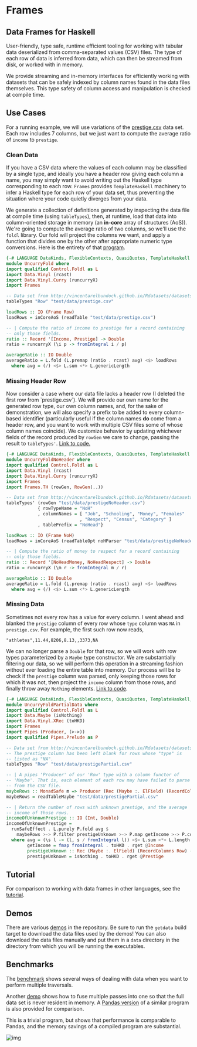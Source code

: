 # Frames


## Data Frames for Haskell

User-friendly, type safe, runtime efficient tooling for working with tabular data deserialized from comma-separated values (CSV) files. The type of each row of data is inferred from data, which can then be streamed from disk, or worked with in memory.

We provide streaming and in-memory interfaces for efficiently working with datasets that can be safely indexed by column names found in the data files themselves. This type safety of column access and manipulation is checked at compile time.


## Use Cases

For a running example, we will use variations of the [prestige.csv](http://vincentarelbundock.github.io/Rdatasets/datasets.html) data set. Each row includes 7 columns, but we just want to compute the average ratio of `income` to `prestige`.


### Clean Data

If you have a CSV data where the values of each column may be classified by a single type, and ideally you have a header row giving each column a name, you may simply want to avoid writing out the Haskell type corresponding to each row. `Frames` provides `TemplateHaskell` machinery to infer a Haskell type for each row of your data set, thus preventing the situation where your code quietly diverges from your data.

We generate a collection of definitions generated by inspecting the data file at compile time (using `tableTypes`), then, at runtime, load that data into column-oriented storage in memory (an **in-core** array of structures (AoS)). We're going to compute the average ratio of two columns, so we'll use the `foldl` library. Our fold will project the columns we want, and apply a function that divides one by the other after appropriate numeric type conversions. Here is the entirety of that [program](https://github.com/acowley/Frames/tree/master/test/UncurryFold.hs).

```haskell
{-# LANGUAGE DataKinds, FlexibleContexts, QuasiQuotes, TemplateHaskell #-}
module UncurryFold where
import qualified Control.Foldl as L
import Data.Vinyl (rcast)
import Data.Vinyl.Curry (runcurryX)
import Frames

-- Data set from http://vincentarelbundock.github.io/Rdatasets/datasets.html
tableTypes "Row" "test/data/prestige.csv"

loadRows :: IO (Frame Row)
loadRows = inCoreAoS (readTable "test/data/prestige.csv")

-- | Compute the ratio of income to prestige for a record containing
-- only those fields.
ratio :: Record '[Income, Prestige] -> Double
ratio = runcurryX (\i p -> fromIntegral i / p)

averageRatio :: IO Double
averageRatio = L.fold (L.premap (ratio . rcast) avg) <$> loadRows
  where avg = (/) <$> L.sum <*> L.genericLength
```


### Missing Header Row

Now consider a case where our data file lacks a header row (I deleted the first row from \`prestige.csv\`). We will provide our own name for the generated row type, our own column names, and, for the sake of demonstration, we will also specify a prefix to be added to every column-based identifier (particularly useful if the column names **do** come from a header row, and you want to work with multiple CSV files some of whose column names coincide). We customize behavior by updating whichever fields of the record produced by `rowGen` we care to change, passing the result to `tableTypes'`. [Link to code.](https://github.com/acowley/Frames/tree/master/test/UncurryFoldNoHeader.hs)

```haskell
{-# LANGUAGE DataKinds, FlexibleContexts, QuasiQuotes, TemplateHaskell #-}
module UncurryFoldNoHeader where
import qualified Control.Foldl as L
import Data.Vinyl (rcast)
import Data.Vinyl.Curry (runcurryX)
import Frames
import Frames.TH (rowGen, RowGen(..))

-- Data set from http://vincentarelbundock.github.io/Rdatasets/datasets.html
tableTypes' (rowGen "test/data/prestigeNoHeader.csv")
            { rowTypeName = "NoH"
            , columnNames = [ "Job", "Schooling", "Money", "Females"
                            , "Respect", "Census", "Category" ]
            , tablePrefix = "NoHead"}

loadRows :: IO (Frame NoH)
loadRows = inCoreAoS (readTableOpt noHParser "test/data/prestigeNoHeader.csv")

-- | Compute the ratio of money to respect for a record containing
-- only those fields.
ratio :: Record '[NoHeadMoney, NoHeadRespect] -> Double
ratio = runcurryX (\m r -> fromIntegral m / r)

averageRatio :: IO Double
averageRatio = L.fold (L.premap (ratio . rcast) avg) <$> loadRows
  where avg = (/) <$> L.sum <*> L.genericLength
```


### Missing Data

Sometimes not every row has a value for every column. I went ahead and blanked the `prestige` column of every row whose `type` column was `NA` in `prestige.csv`. For example, the first such row now reads,

    "athletes",11.44,8206,8.13,,3373,NA

We can no longer parse a `Double` for that row, so we will work with row types parameterized by a `Maybe` type constructor. We are substantially filtering our data, so we will perform this operation in a streaming fashion without ever loading the entire table into memory. Our process will be to check if the `prestige` column was parsed, only keeping those rows for which it was not, then project the `income` column from those rows, and finally throw away `Nothing` elements. [Link to code](https://github.com/acowley/Frames/tree/master/test/UncurryFoldPartialData.hs).

```haskell
{-# LANGUAGE DataKinds, FlexibleContexts, QuasiQuotes, TemplateHaskell, TypeApplications, TypeOperators #-}
module UncurryFoldPartialData where
import qualified Control.Foldl as L
import Data.Maybe (isNothing)
import Data.Vinyl.XRec (toHKD)
import Frames
import Pipes (Producer, (>->))
import qualified Pipes.Prelude as P

-- Data set from http://vincentarelbundock.github.io/Rdatasets/datasets.html
-- The prestige column has been left blank for rows whose "type" is
-- listed as "NA".
tableTypes "Row" "test/data/prestigePartial.csv"

-- | A pipes 'Producer' of our 'Row' type with a column functor of
-- 'Maybe'. That is, each element of each row may have failed to parse
-- from the CSV file.
maybeRows :: MonadSafe m => Producer (Rec (Maybe :. ElField) (RecordColumns Row)) m ()
maybeRows = readTableMaybe "test/data/prestigePartial.csv"

-- | Return the number of rows with unknown prestige, and the average
-- income of those rows.
incomeOfUnknownPrestige :: IO (Int, Double)
incomeOfUnknownPrestige =
  runSafeEffect . L.purely P.fold avg $
    maybeRows >-> P.filter prestigeUnknown >-> P.map getIncome >-> P.concat
  where avg = (\s l -> (l, s / fromIntegral l)) <$> L.sum <*> L.length
        getIncome = fmap fromIntegral . toHKD . rget @Income
        prestigeUnknown :: Rec (Maybe :. ElField) (RecordColumns Row) -> Bool
        prestigeUnknown = isNothing . toHKD . rget @Prestige
```


## Tutorial

For comparison to working with data frames in other languages, see the [tutorial](http://acowley.github.io/Frames/).


## Demos

There are various [demos](https://github.com/acowley/Frames/tree/master/demo) in the repository. Be sure to run the `getdata` build target to download the data files used by the demos! You can also download the data files manually and put them in a `data` directory in the directory from which you will be running the executables.


## Benchmarks

The [benchmark](https://github.com/acowley/Frames/tree/master/benchmarks/InsuranceBench.hs) shows several ways of dealing with data when you want to perform multiple traversals.

Another [demo](https://github.com/acowley/Frames/tree/master/benchmarks/BenchDemo.hs) shows how to fuse multiple passes into one so that the full data set is never resident in memory. A [Pandas version](https://github.com/acowley/Frames/tree/master/benchmarks/panda.py) of a similar program is also provided for comparison.

This is a trivial program, but shows that performance is comparable to Pandas, and the memory savings of a compiled program are substantial.

![img](https://pbs.twimg.com/media/B71az_CCUAAgscq.png)
